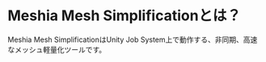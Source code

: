 # Meshia Mesh Simplificationとは？

Meshia Mesh SimplificationはUnity Job System上で動作する、非同期、高速なメッシュ軽量化ツールです。
